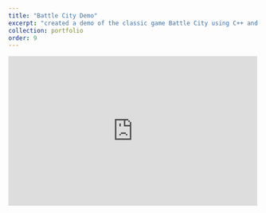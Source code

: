 ```yaml
---
title: "Battle City Demo"
excerpt: "created a demo of the classic game Battle City using C++ and OPENGL <br/> <img src='../images/battle_city_demo/battle_city_demo.png'>"
collection: portfolio
order: 9
---
```


<iframe width="500" height="300" src="https://www.youtube.com/embed/ksypBzIfhqw" frameborder="0" allow="accelerometer; autoplay; encrypted-media; gyroscope; picture-in-picture" allowfullscreen></iframe>
